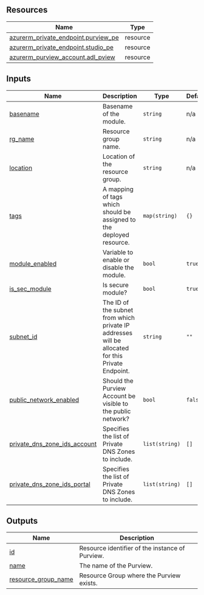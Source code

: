 <!-- BEGIN_TF_DOCS -->
## Resources

| Name | Type |
|------|------|
| [azurerm_private_endpoint.purview_pe](https://registry.terraform.io/providers/hashicorp/azurerm/latest/docs/resources/private_endpoint) | resource |
| [azurerm_private_endpoint.studio_pe](https://registry.terraform.io/providers/hashicorp/azurerm/latest/docs/resources/private_endpoint) | resource |
| [azurerm_purview_account.adl_pview](https://registry.terraform.io/providers/hashicorp/azurerm/latest/docs/resources/purview_account) | resource |

## Inputs

| Name | Description | Type | Default | Required |
|------|-------------|------|---------|:--------:|
| <a name="input_basename"></a> [basename](#input\_basename) | Basename of the module. | `string` | n/a | yes |
| <a name="input_rg_name"></a> [rg\_name](#input\_rg\_name) | Resource group name. | `string` | n/a | yes |
| <a name="input_location"></a> [location](#input\_location) | Location of the resource group. | `string` | n/a | yes |
| <a name="input_tags"></a> [tags](#input\_tags) | A mapping of tags which should be assigned to the deployed resource. | `map(string)` | `{}` | no |
| <a name="input_module_enabled"></a> [module\_enabled](#input\_module\_enabled) | Variable to enable or disable the module. | `bool` | `true` | no |
| <a name="input_is_sec_module"></a> [is\_sec\_module](#input\_is\_sec\_module) | Is secure module? | `bool` | `true` | no |
| <a name="input_subnet_id"></a> [subnet\_id](#input\_subnet\_id) | The ID of the subnet from which private IP addresses will be allocated for this Private Endpoint. | `string` | `""` | no |
| <a name="input_public_network_enabled"></a> [public\_network\_enabled](#input\_public\_network\_enabled) | Should the Purview Account be visible to the public network? | `bool` | `false` | no |
| <a name="input_private_dns_zone_ids_account"></a> [private\_dns\_zone\_ids\_account](#input\_private\_dns\_zone\_ids\_account) | Specifies the list of Private DNS Zones to include. | `list(string)` | `[]` | no |
| <a name="input_private_dns_zone_ids_portal"></a> [private\_dns\_zone\_ids\_portal](#input\_private\_dns\_zone\_ids\_portal) | Specifies the list of Private DNS Zones to include. | `list(string)` | `[]` | no |

## Outputs

| Name | Description |
|------|-------------|
| <a name="output_id"></a> [id](#output\_id) | Resource identifier of the instance of Purview. |
| <a name="output_name"></a> [name](#output\_name) | The name of the Purview. |
| <a name="output_resource_group_name"></a> [resource\_group\_name](#output\_resource\_group\_name) | Resource Group where the Purview exists. |
<!-- END_TF_DOCS -->
